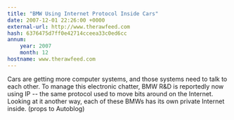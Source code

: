```yaml
---
title: "BMW Using Internet Protocol Inside Cars"
date: 2007-12-01 22:26:00 +0000
external-url: http://www.therawfeed.com
hash: 6376475d7ff0e42714cceea33c0ed6cc
annum:
    year: 2007
    month: 12
hostname: www.therawfeed.com
---
```


Cars are getting more computer systems, and those systems need to talk to each other. To manage this electronic chatter, BMW R&D is reportedly now using IP -- the same protocol used to move bits around on the Internet. Looking at it another way, each of these BMWs has its own private Internet inside. (props to Autoblog)
